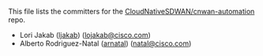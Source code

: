 This file lists the committers for the [CloudNativeSDWAN/cnwan-automation](https://github.com/CloudNativeSDWAN/cnwan-automation) repo.

* Lori Jakab ([ljakab](https://github.com/ljakab)) ([lojakab@cisco.com](mailto:lojakab@cisco.com))
* Alberto Rodriguez-Natal ([arnatal](https://github.com/arnatal)) ([natal@cisco.com](mailto:natal@cisco.com))
